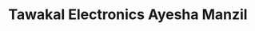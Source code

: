 ---
title: "Tawakal Electronics Ayesha Manzil"
url: /karachi/tawakal-electronics-ayesha-manzil/
shop: Elektronik
---